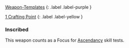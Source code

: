 [Weapon-Templates](Game/Weapon-Templates)
{: .label .label-purple }

[1 Crafting Point](Game/Designing-Weapons#Crafting%20Points)
{: .label .label-yellow }

### Inscribed

This weapon counts as a Focus for [Ascendancy](Game/Core/Spirit#Ascendancy) skill tests.
